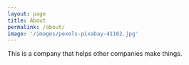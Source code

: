 ```yaml
---
layout: page
title: About
permalink: /about/
image: '/images/pexels-pixabay-41162.jpg'
---
```


This is a company that helps other companies make things.